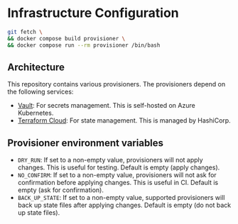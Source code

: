# Infrastructure Configuration

```bash
git fetch \
&& docker compose build provisioner \
&& docker compose run --rm provisioner /bin/bash
```

## Architecture

This repository contains various provisioners. The provisioners depend on the following services:
- [Vault](https://vaultproject.io): For secrets management. This is self-hosted on Azure Kubernetes.
- [Terraform Cloud](https://app.terraform.io): For state management. This is managed by HashiCorp.

## Provisioner environment variables

- `DRY_RUN`: If set to a non-empty value, provisioners will not apply changes. This is useful for testing. Default is empty (apply changes).
- `NO_CONFIRM`: If set to a non-empty value, provisioners will not ask for confirmation before applying changes. This is useful in CI. Default is empty (ask for confirmation).
- `BACK_UP_STATE`: If set to a non-empty value, supported provisioners will back up state files after applying changes. Default is empty (do not back up state files).